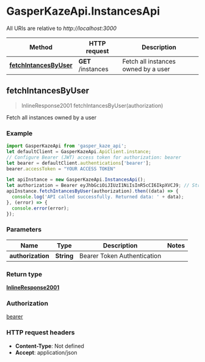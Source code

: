 # GasperKazeApi.InstancesApi

All URIs are relative to *http://localhost:3000*

Method | HTTP request | Description
------------- | ------------- | -------------
[**fetchIntancesByUser**](InstancesApi.md#fetchIntancesByUser) | **GET** /instances | Fetch all instances owned by a user



## fetchIntancesByUser

> InlineResponse2001 fetchIntancesByUser(authorization)

Fetch all instances owned by a user

### Example

```javascript
import GasperKazeApi from 'gasper_kaze_api';
let defaultClient = GasperKazeApi.ApiClient.instance;
// Configure Bearer (JWT) access token for authorization: bearer
let bearer = defaultClient.authentications['bearer'];
bearer.accessToken = "YOUR ACCESS TOKEN"

let apiInstance = new GasperKazeApi.InstancesApi();
let authorization = Bearer eyJhbGciOiJIUzI1NiIsInR5cCI6IkpXVCJ9; // String | Bearer Token Authentication
apiInstance.fetchIntancesByUser(authorization).then((data) => {
  console.log('API called successfully. Returned data: ' + data);
}, (error) => {
  console.error(error);
});

```

### Parameters


Name | Type | Description  | Notes
------------- | ------------- | ------------- | -------------
 **authorization** | **String**| Bearer Token Authentication | 

### Return type

[**InlineResponse2001**](InlineResponse2001.md)

### Authorization

[bearer](../README.md#bearer)

### HTTP request headers

- **Content-Type**: Not defined
- **Accept**: application/json


